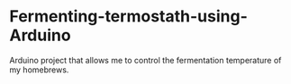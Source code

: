 Fermenting-termostath-using-Arduino
===================================

Arduino project that allows me to control the fermentation temperature of my homebrews.